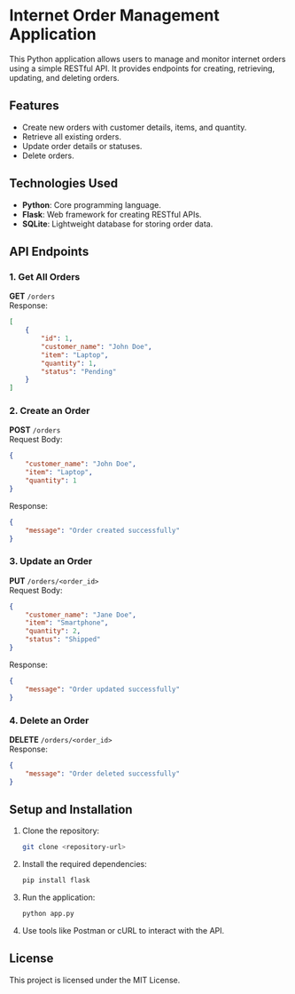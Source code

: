 
# Internet Order Management Application

This Python application allows users to manage and monitor internet orders using a simple RESTful API. It provides endpoints for creating, retrieving, updating, and deleting orders.

## Features
- Create new orders with customer details, items, and quantity.
- Retrieve all existing orders.
- Update order details or statuses.
- Delete orders.

## Technologies Used
- **Python**: Core programming language.
- **Flask**: Web framework for creating RESTful APIs.
- **SQLite**: Lightweight database for storing order data.

## API Endpoints
### 1. Get All Orders
**GET** `/orders`  
Response:
```json
[
    {
        "id": 1,
        "customer_name": "John Doe",
        "item": "Laptop",
        "quantity": 1,
        "status": "Pending"
    }
]
```

### 2. Create an Order
**POST** `/orders`  
Request Body:
```json
{
    "customer_name": "John Doe",
    "item": "Laptop",
    "quantity": 1
}
```
Response:
```json
{
    "message": "Order created successfully"
}
```

### 3. Update an Order
**PUT** `/orders/<order_id>`  
Request Body:
```json
{
    "customer_name": "Jane Doe",
    "item": "Smartphone",
    "quantity": 2,
    "status": "Shipped"
}
```
Response:
```json
{
    "message": "Order updated successfully"
}
```

### 4. Delete an Order
**DELETE** `/orders/<order_id>`  
Response:
```json
{
    "message": "Order deleted successfully"
}
```

## Setup and Installation
1. Clone the repository:
   ```bash
   git clone <repository-url>
   ```
2. Install the required dependencies:
   ```bash
   pip install flask
   ```
3. Run the application:
   ```bash
   python app.py
   ```
4. Use tools like Postman or cURL to interact with the API.

## License
This project is licensed under the MIT License.
